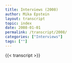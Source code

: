 ```yaml
---
title: Interviews (2008)
author: Mika Epstein
layout: transcript
topic: index
date: 2008-01-01
permalink: /transcript/2008/
categories: ["Interviews"]
tags: [""]
---
```


{{< transcript >}}